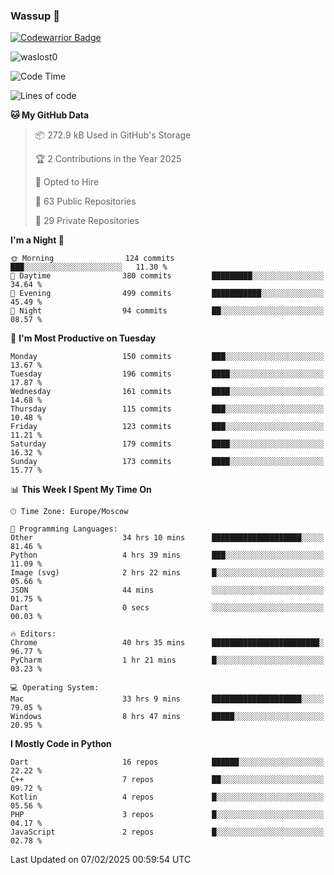 ### Wassup 👋

[![Codewarrior Badge](https://www.codewars.com/users/waslost/badges/small)](https://www.codewars.com/users/waslost)

<p align="left"> <img src="https://komarev.com/ghpvc/?username=waslost0" alt="waslost0" /></p>

<!--START_SECTION:waka-->
![Code Time](http://img.shields.io/badge/Code%20Time-5%2C302%20hrs%2012%20mins-blue)

![Lines of code](https://img.shields.io/badge/From%20Hello%20World%20I%27ve%20Written-1.5%20million%20lines%20of%20code-blue)

**🐱 My GitHub Data** 

> 📦 272.9 kB Used in GitHub's Storage 
 > 
> 🏆 2 Contributions in the Year 2025
 > 
> 💼 Opted to Hire
 > 
> 📜 63 Public Repositories 
 > 
> 🔑 29 Private Repositories 
 > 
**I'm a Night 🦉** 

```text
🌞 Morning                124 commits         ███░░░░░░░░░░░░░░░░░░░░░░   11.30 % 
🌆 Daytime                380 commits         █████████░░░░░░░░░░░░░░░░   34.64 % 
🌃 Evening                499 commits         ███████████░░░░░░░░░░░░░░   45.49 % 
🌙 Night                  94 commits          ██░░░░░░░░░░░░░░░░░░░░░░░   08.57 % 
```
📅 **I'm Most Productive on Tuesday** 

```text
Monday                   150 commits         ███░░░░░░░░░░░░░░░░░░░░░░   13.67 % 
Tuesday                  196 commits         ████░░░░░░░░░░░░░░░░░░░░░   17.87 % 
Wednesday                161 commits         ████░░░░░░░░░░░░░░░░░░░░░   14.68 % 
Thursday                 115 commits         ███░░░░░░░░░░░░░░░░░░░░░░   10.48 % 
Friday                   123 commits         ███░░░░░░░░░░░░░░░░░░░░░░   11.21 % 
Saturday                 179 commits         ████░░░░░░░░░░░░░░░░░░░░░   16.32 % 
Sunday                   173 commits         ████░░░░░░░░░░░░░░░░░░░░░   15.77 % 
```


📊 **This Week I Spent My Time On** 

```text
🕑︎ Time Zone: Europe/Moscow

💬 Programming Languages: 
Other                    34 hrs 10 mins      ████████████████████░░░░░   81.46 % 
Python                   4 hrs 39 mins       ███░░░░░░░░░░░░░░░░░░░░░░   11.09 % 
Image (svg)              2 hrs 22 mins       █░░░░░░░░░░░░░░░░░░░░░░░░   05.66 % 
JSON                     44 mins             ░░░░░░░░░░░░░░░░░░░░░░░░░   01.75 % 
Dart                     0 secs              ░░░░░░░░░░░░░░░░░░░░░░░░░   00.03 % 

🔥 Editors: 
Chrome                   40 hrs 35 mins      ████████████████████████░   96.77 % 
PyCharm                  1 hr 21 mins        █░░░░░░░░░░░░░░░░░░░░░░░░   03.23 % 

💻 Operating System: 
Mac                      33 hrs 9 mins       ████████████████████░░░░░   79.05 % 
Windows                  8 hrs 47 mins       █████░░░░░░░░░░░░░░░░░░░░   20.95 % 
```

**I Mostly Code in Python** 

```text
Dart                     16 repos            ██████░░░░░░░░░░░░░░░░░░░   22.22 % 
C++                      7 repos             ██░░░░░░░░░░░░░░░░░░░░░░░   09.72 % 
Kotlin                   4 repos             █░░░░░░░░░░░░░░░░░░░░░░░░   05.56 % 
PHP                      3 repos             █░░░░░░░░░░░░░░░░░░░░░░░░   04.17 % 
JavaScript               2 repos             █░░░░░░░░░░░░░░░░░░░░░░░░   02.78 % 
```




 Last Updated on 07/02/2025 00:59:54 UTC
<!--END_SECTION:waka-->


